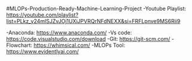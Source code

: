 #MLOPs-Production-Ready-Machine-Learning-Project
-Youtube Playlist: https://youtube.com/playlist?list=PLkz_y24mlSJZvJOj1UXiJPVRQrNFdNEXX&si=FRFLpnve9MS6Rii9

-Anaconda: https://www.anaconda.com/
-Vs code: https://code.visualstudio.com/download
-Git: https://git-scm.com/
-Flowchart: https://whimsical.com/
-MLOPs Tool: https://www.evidentlyai.com/